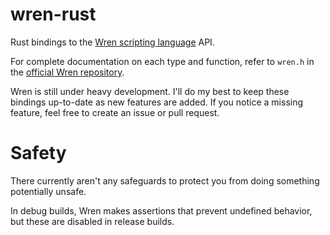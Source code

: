 # wren-rust
Rust bindings to the [Wren scripting language](http://wren.io) API.

For complete documentation on each type and function, refer to `wren.h` in the [official Wren repository](http://github.com/munificent/wren).

Wren is still under heavy development. 
I'll do my best to keep these bindings up-to-date as new features are added.
If you notice a missing feature, feel free to create an issue or pull request.

# Safety
There currently aren't any safeguards to protect you from doing something potentially unsafe. 

In debug builds, Wren makes assertions that prevent undefined behavior, but these are disabled in release builds.

